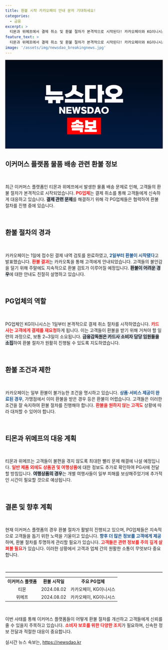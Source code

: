 ```yaml
---
title: 환불 시작 카카오페이 안내 문자 기대하세요!
categories:
  - 금융
excerpt: >
  티몬과 위메프에서 결제 취소 및 환불 절차가 본격적으로 시작된다! 카카오페이와 KG이니시스 등 주요 PG사들이 고객들에게 순차적으로 환급을 진행하며, 주말에도 환불 검토 작업을 지속한다. 소비자들의 우려가 커지는 가운데, 환불 절차에 대한 모든 최신 정보를 확인하세요!
feature_text: >
  티몬과 위메프에서 결제 취소 및 환불 절차가 본격적으로 시작된다! 카카오페이와 KG이니시스 등 주요 PG사들이 고객들에게 순차적으로 환급을 진행하며, 주말에도 환불 검토 작업을 지속한다. 소비자들의 우려가 커지는 가운데, 환불 절차에 대한 모든 최신 정보를 확인하세요!
image: '/assets/img/newsdao_breakingnews.jpg'
---
```


<p><img src="/assets/img/newsdao_breakingnews.jpg" alt="ranknews 속보" /></p>

<h2 data-ke-size="size26">이커머스 플랫폼 물품 배송 관련 환불 정보</h2>

<p data-ke-size="size16">&nbsp;</p>

<p>최근 이커머스 플랫폼인 티몬과 위메프에서 발생한 물품 배송 문제로 인해, 고객들의 환불 절차가 본격적으로 시작되었습니다. <b><span style="color: #ee2323;">PG업체</span></b>는 결제 취소를 통해 고객들에게 신속하게 대응하고 있습니다. <b><span style="background-color: #21538527;">결제 관련 문제</span></b>를 해결하기 위해 각 PG업체들은 협력하여 환불 절차를 진행 중에 있습니다.</p>

<p data-ke-size="size16">&nbsp;</p>

<h2 data-ke-size="size26">환불 절차의 경과</h2>

<p data-ke-size="size16">&nbsp;</p>

<p>카카오페이는 1일에 접수된 결제 내역 검토를 완료하였고, <b><span style="color: #1a5490;">2일부터 환불이 시작됐다</span></b>고 발표했습니다. <b><span style="color: #ee2323;">환불 결과</span></b>는 카카오톡을 통해 고객에게 안내되었습니다. 고객들의 불안감을 덜기 위해 주말에도 지속적으로 환불 검토가 이루어질 예정입니다. <b><span style="background-color: #21538527;">환불이 어려운 경우</span></b>에 대한 안내도 친절히 설명하고 있습니다.</p>

<p data-ke-size="size16">&nbsp;</p>

<h2 data-ke-size="size26">PG업체의 역할</h2>

<p data-ke-size="size16">&nbsp;</p>

<p>PG업체인 KG이니시스는 1일부터 본격적으로 결제 취소 절차를 시작하였습니다. <b><span style="color: #ee2323;">카드사는 고객에게 결제를 재요청</span></b>하게 됩니다. 이는 고객들이 환불을 받기 위해 거쳐야 할 일련의 과정으로, 보통 2~3일이 소요됩니다. <b><span style="background-color: #21538527;">금융감독원은 카드사 소비자 담당 임원들을 소집</span></b>하여 환불 절차가 원활히 진행될 수 있도록 지도하였습니다.</p>

<p data-ke-size="size16">&nbsp;</p>

<h2 data-ke-size="size26">환불 조건과 제한</h2>

<p data-ke-size="size16">&nbsp;</p>

<p>카카오페이는 일부 환불이 불가능한 조건을 명시하고 있습니다. <b><span style="color: #1a5490;">상품·서비스 제공이 완료된 경우</span></b>, 가맹점에서 이미 환불을 받은 경우 등은 환불이 어렵습니다. 고객들은 이러한 조건을 잘 숙지하여 환불 절차를 진행해야 합니다. <b><span style="color: #ee2323;">환불을 원하지 않는 고객도</span></b> 상황에 따라 대처할 수 있어야 합니다.</p>

<p data-ke-size="size16">&nbsp;</p>

<h2 data-ke-size="size26">티몬과 위메프의 대응 계획</h2>

<p data-ke-size="size16">&nbsp;</p>

<p>티몬과 위메프는 고객들이 불편을 겪지 않도록 최대한 빨리 문제 해결에 나설 예정입니다. <b><span style="color: #ee2323;">일반 제품 외에도 상품권 및 여행상품</span></b>에 대한 정보도 추가로 확인하여 PG사에 전달할 방침입니다. <b><span style="background-color: #21538527;">여행상품의 경우</span></b>는 개별 여행사들이 일부 피해를 보상해주었기에 추가적인 시간이 필요할 것으로 예상됩니다.</p>

<p data-ke-size="size16">&nbsp;</p>

<h2 data-ke-size="size26">결론 및 향후 계획</h2>

<p data-ke-size="size16">&nbsp;</p>

<p>현재 이커머스 플랫폼의 경우 환불 절차가 활발히 진행되고 있으며, PG업체들은 지속적으로 고객들을 돕기 위한 노력을 기울이고 있습니다. <b><span style="color: #1a5490;">향후 더 많은 정보를 고객에게 제공</span></b>하며, 환불 절차를 투명하게 관리할 필요가 있습니다. <b><span style="color: #ee2323;">고객들은 관련 정보를 주의 깊게 살펴볼 필요</span></b>가 있습니다. 이러한 상황에서 고객과 업체 간의 원활한 소통이 무엇보다 중요합니다. </p>

<p data-ke-size="size16">&nbsp;</p>

<hr style="border: 1px solid #ddd;"/>

<table style="width: 100%; border-collapse: collapse;">
<tr>
<td style="text-align: center; height: 17px;"><b>이커머스 플랫폼</b></td>
<td style="text-align: center; height: 17px;"><b>환불 시작일</b></td>
<td style="text-align: center; height: 17px;"><b>주요 PG업체</b></td>
</tr>
<tr>
<td style="text-align: center; height: 17px;">티몬</td>
<td style="text-align: center; height: 17px;">2024.08.02</td>
<td style="text-align: center; height: 17px;">카카오페이, KG이니시스</td>
</tr>
<tr>
<td style="text-align: center; height: 17px;">위메프</td>
<td style="text-align: center; height: 17px;">2024.08.02</td>
<td style="text-align: center; height: 17px;">카카오페이, KG이니시스</td>
</tr>
</table>

<p data-ke-size="size16">&nbsp;</p> 

<p>이번 사태를 통해 이커머스 플랫폼들이 어떻게 환불 절차를 개선하고 고객들에게 신뢰를 줄 수 있을지 주목하고 있습니다. <b><span style="color: #ee2323;">소비자 보호를 위한 다양한 조치</span></b>가 필요하며, 신속한 정보 전달과 적절한 대응이 중요합니다.</p>
실시간 뉴스 속보는, <a href="https://newsdao.kr" rel="dofollow">https://newsdao.kr</a>


